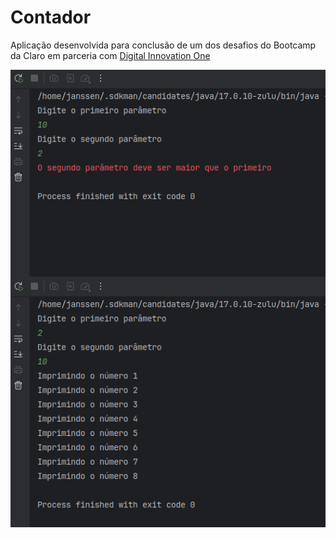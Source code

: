 # Contador

Aplicação desenvolvida para conclusão de um dos desafios do Bootcamp da Claro em parceria
com [Digital Innovation One](https://dio.me)

<div style="display: flex; flex-direction: column">
    <img src="screenshot/cont-1.png" alt="screenshot 1" width="528">
    <img src="screenshot/cont-2.png" alt="screenshot 2" width="528">
</div>